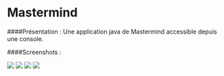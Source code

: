 # Mastermind

####Présentation : 
Une application java de Mastermind accessible depuis une console.

####Screenshots : 

![](https://raw.githubusercontent.com/jvanhouteghem/java.console4j.mastermind/master/screenshot/accueil.jpg)
![](https://raw.githubusercontent.com/jvanhouteghem/java.console4j.mastermind/master/screenshot/aide.jpg)
![](https://raw.githubusercontent.com/jvanhouteghem/java.console4j.mastermind/master/screenshot/start.jpg)
![](https://raw.githubusercontent.com/jvanhouteghem/java.console4j.mastermind/master/screenshot/startbis.jpg)
